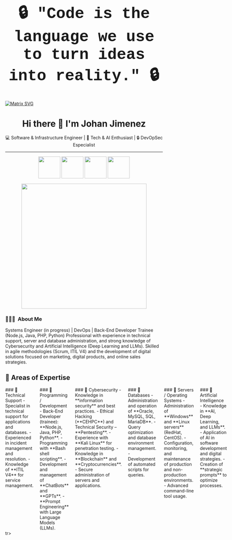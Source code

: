 <div align="center">

<h1 style="font-family: 'Courier New', monospace; font-size: 50px;">
🔒 "Code is the language we use to turn ideas into reality." 🔒
</h1>

</div>



 [![Matrix SVG](https://raw.githubusercontent.com/rodrigograca31/rodrigograca31/master/matrix.svg)](https://www.youtube.com/watch?v=SDkAGkd4NLc) 

 <div align="center">

# Hi there 👋 I'm Johan Jimenez  

💻 Software & Infrastructure Engineer | 🚀 Tech & AI Enthusiast | 🔒 DevOpSec Especialist

---

</div>

<p align="center">
  <a href="https://www.linkedin.com/in/tuusuario"><img width="70" height="70" src="https://img.icons8.com/ios-filled/30/0A66C2/linkedin.png"/></a>
  <a href="https://github.com/tuusuario"><img width="70" height="70" src="https://img.icons8.com/ios-filled/30/ffffff/github.png"/></a>
  <a href="https://x.com/tuusuario"><img width="70" height="70" src="https://img.icons8.com/ios-filled/30/1DA1F2/twitter.png"/></a>
  <a href="https://www.instagram.com/tuusuario"><img width="70" height="70" src="https://img.icons8.com/ios-filled/30/E4405F/instagram-new.png"/></a>
</p>


<!--
**jsebas2220/jsebas2220** is a ✨ _special_ ✨ repository because its `README.md` (this file) appears on your GitHub profile.

<!-- ## 👋 &nbsp;Hey there! I'm Johan Jimenez -->

<div align="center">
  <img src="https://media.giphy.com/media/qgQUggAC3Pfv687qPC/giphy.gif" width="400"/>
</div>


### 👨🏻‍💻 &nbsp;About Me

Systems Engineer (in progress) | DevOps | Back-End Developer Trainee (Node.js, Java, PHP, Python)
Professional with experience in technical support, server and database administration, and strong knowledge of Cybersecurity and Artificial Intelligence (Deep Learning and LLMs). Skilled in agile methodologies (Scrum, ITIL V4) and the development of digital solutions focused on marketing, digital products, and online sales strategies.


## 🚀 Areas of Expertise  
<div style="display: flex; gap: 20px;">

<div style="flex: 1;">
    ### 🔹 Technical Support  
        - Specialist in technical support for applications and databases.  
        - Experienced in incident management and resolution.  
        - Knowledge of **ITIL V4** for service management.  
</div>

<div style="flex: 1;">
   ### 🔹 Programming / Development  
       - Back-End Developer (trainee): **Node.js, Java, PHP, Python**.  
       - Programming with **Bash shell scripting**.  
       - Development and management of **ChatBots** and **GPTs**.  
       - **Prompt Engineering** with Large Language Models (LLMs).  
</div>

<div style="flex: 1;">
     ### 🔹 Cybersecurity  
          - Knowledge in **information security** and best practices.  
          - Ethical Hacking (**CEHPC**) and Technical Security – **Pentesting**.  
          - Experience with **Kali Linux** for penetration testing.  
          - Knowledge in **Blockchain** and **Cryptocurrencies**.  
          - Secure administration of servers and applications.  
</div>

<div style="flex: 1;">
     ### 🔹 Databases  
          - Administration and operation of **Oracle, MySQL, SQL, MariaDB**.  
          - Query optimization and database environment management.  
          - Development of automated scripts for queries.  
</div>
<div style="flex: 1;">
     ### 🔹 Servers / Operating Systems  
         - Administration of **Windows** and **Linux servers** (RedHat, CentOS).  
         - Configuration, monitoring, and maintenance of production and non-production environments.  
         - Advanced command-line tool usage.  
</div>

<div style="flex: 1;">
     ### 🔹 Artificial Intelligence  
      - Knowledge in **AI, Deep Learning, and LLMs**.  
      - Application of AI in software development and digital strategies.  
      - Creation of **strategic prompts** to optimize processes.
</div>

</div>
</div>
tr>
</table>

